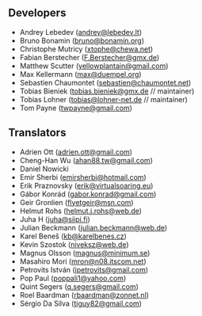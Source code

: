 ## Developers

* Andrey Lebedev (<andrey@lebedev.lt>)
* Bruno Bonamin (<bruno@bonamin.org>)
* Christophe Mutricy (<xtophe@chewa.net>)
* Fabian Berstecher (<F.Berstecher@gmx.de>)
* Matthew Scutter (<yellowplantain@gmail.com>)
* Max Kellermann (<max@duempel.org>)
* Sebastien Chaumontet (<sebastien@chaumontet.net>)
* Tobias Bieniek (<tobias.bieniek@gmx.de> // maintainer)
* Tobias Lohner (<tobias@lohner-net.de> // maintainer)
* Tom Payne (<twpayne@gmail.com>)

## Translators

* Adrien Ott (<adrien.ott@gmail.com>)
* Cheng-Han Wu (<ahan88.tw@gmail.com>)
* Daniel Nowicki
* Emir Sherbi (<emirsherbi@hotmail.com>)
* Erik Praznovsky (<erik@virtualsoaring.eu>)
* Gábor Konrád (<gabor.konrad@gmail.com>)
* Geir Gronlien (<flyetgeir@msn.com>)
* Helmut Rohs (<helmut.j.rohs@web.de>)
* Juha H (<juha@siipi.fi>)
* Julian Beckmann (<julian.beckmann@web.de>)
* Karel Beneš (<kb@karelbenes.cz>)
* Kevin Szostok (<niveksz@web.de>)
* Magnus Olsson (<magnus@minimum.se>)
* Masahiro Mori (<mron@n08.itscom.net>)
* Petrovits István (<ipetrovits@gmail.com>)
* Pop Paul (<poppali1@yahoo.com>)
* Quint Segers (<q.segers@gmail.com>)
* Roel Baardman (<rbaardman@zonnet.nl>)
* Sérgio Da Silva (<tiguy82@gmail.com>)

